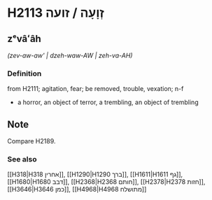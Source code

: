 # H2113 זְוָעָה / זועה

## zᵉvâʻâh

_(zev-aw-aw' | dzeh-waw-AW | zeh-va-AH)_

### Definition

from H2111; agitation, fear; be removed, trouble, vexation; n-f

- a horror, an object of terror, a trembling, an object of trembling

## Note

Compare H2189.

### See also

[[H318|H318 אחרין]], [[H1290|H1290 ברך]], [[H1611|H1611 גף]], [[H1680|H1680 דבב]], [[H2368|H2368 חותם]], [[H2378|H2378 חזות]], [[H3646|H3646 כמן]], [[H4968|H4968 מתושלח]]

